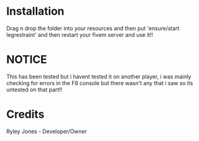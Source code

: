 # Installation 

Drag n drop the folder into your resources and then put 'ensure/start legrestraint' and then restart your fivem server and use it!!

# NOTICE 

This has been tested but i havent tested it on another player, i was mainly checking for errors in the F8 console but there wasn't any that i saw so its untested on that part!!

# Credits

Ryley Jones - Developer/Owner
